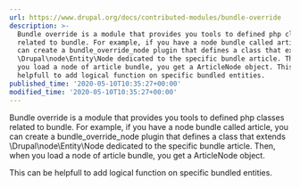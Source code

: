 ```yaml
---
url: https://www.drupal.org/docs/contributed-modules/bundle-override
description: >-
  Bundle override is a module that provides you tools to defined php classes
  related to bundle. For example, if you have a node bundle called article, you
  can create a bundle_override_node plugin that defines a class that extends
  \Drupal\node\Entity\Node dedicated to the specific bundle article. Then, when
  you load a node of article bundle, you get a ArticleNode object. This can be
  helpfull to add logical function on specific bundled entities.
published_time: '2020-05-10T10:35:27+00:00'
modified_time: '2020-05-10T10:35:27+00:00'
---
```

Bundle override is a module that provides you tools to defined php classes related to bundle. For example, if you have a node bundle called article, you can create a bundle\_override\_node plugin that defines a class that extends \\Drupal\\node\\Entity\\Node dedicated to the specific bundle article. Then, when you load a node of article bundle, you get a ArticleNode object.

This can be helpfull to add logical function on specific bundled entities.